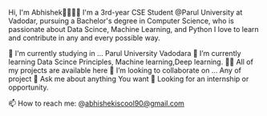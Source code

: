 Hi, I'm Abhishek🏼👨🏻‍💻
I'm a 3rd-year CSE Student @Parul University at Vadodar, pursuing a Bachelor's degree in Computer Science, who is passionate about Data Scince, Machine Learning, and Python I love to learn and contribute in any and every possible way.

🏫 I'm currently studying in ... Parul University Vadodara
🌱 I’m currently learning Data Scince Principles, Machine learning,Deep learning.
👨‍💻 All of my projects are available here
👯 I’m looking to collaborate on ... Any of project
💬 Ask me about anything You want
👯 Looking for an internship or opportunity.



📫 How to reach me: @abhishekiscool90@gmail.com
